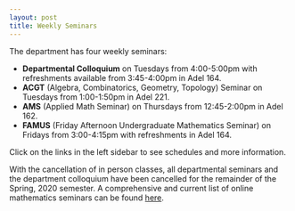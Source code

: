 ```yaml
---
layout: post
title: Weekly Seminars
---
```


The department has four weekly seminars:

   - **Departmental Colloquium** on Tuesdays from 4:00-5:00pm with refreshments available from 3:45-4:00pm in Adel 164.
   - **ACGT** (Algebra, Combinatorics, Geometry, Topology) Seminar on Tuesdays from 1:00-1:50pm in Adel 221.
   - **AMS** (Applied Math Seminar) on Thursdays from 12:45-2:00pm in Adel 162.
   - **FAMUS** (Friday Afternoon Undergraduate Mathematics Seminar) on Fridays from 3:00-4:15pm with refreshments in Adel 164.

Click on the links in the left sidebar to see schedules and more information.

With the cancellation of in person classes, all departmental seminars and the department colloquium have been cancelled for the remainder of the Spring, 2020 semester.
A comprehensive and current list of online mathematics seminars can be found  <a href="https://mathseminars.org/">here</a>.


<!-- The department has four weekly seminars:
<p>
<b>Departmental Colloquium</b> on Tuesdays from 4:00-5:00pm,
with refreshments available from 3:45-4:00pm.
<p>
<b>ACGT</b> (Algebra, Combinatorics, Geometry, Topology) Seminar on Tuesdays from 12:45-2:00pm.
<p>
<b>AMS</b> (Applied Math Seminar) on Thursdays from 12:45-1:45pm.
<p>
<b>FAMUS</b> (Friday Afternoon Undergraduate Mathematics Seminar) on Fridays from 3:00-4:15pm (with refreshments).
<p>
All events take place in Room 164 of the Adel Mathematics Building on the NAU campus.
<p>
Click on the links in the left sidebar to see schedules and more information. -->
